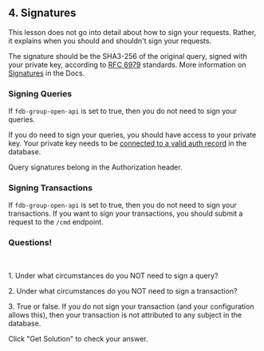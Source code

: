 ## 4. Signatures

This lesson does not go into detail about how to sign your requests. Rather, it explains when you should and shouldn't sign your requests. 

The signature should be the SHA3-256 of the original query, signed with your private key, according to <a href="https://tools.ietf.org/html/rfc6979" target="_blank">RFC 6979</a> standards. More information on <a href="/docs/identity/signatures" target="_blank">Signatures</a> in the Docs.

### Signing Queries

If `fdb-group-open-api` is set to true, then you do not need to sign your queries. 

If you do need to sign your queries, you should have access to your private key. Your private key needs to be <a href="/docs/identity/auth-records" target="_blank"> connected to a valid auth record</a> in the database.

Query signatures belong in the Authorization header.

### Signing Transactions

If `fdb-group-open-api` is set to true, then you do not need to sign your transactions. If you want to sign your transactions, you should submit a request to the `/cmd` endpoint.

<div class="challenge">
<h3>Questions!</h3>
<br/>
<p>1. Under what circumstances do you NOT need to sign a query?</p>
<p>2. Under what circumstances do you NOT need to sign a transaction?</p>
<p>3. True or false. If you do not sign your transaction (and your configuration allows this), then your transaction is not attributed to any subject in the database.</p>
<p>Click "Get Solution" to check your answer. </p>
</div>
<br/>
<br/>

